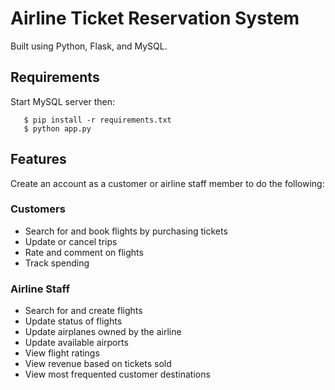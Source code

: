 # Airline Ticket Reservation System

Built using Python, Flask, and MySQL.

## Requirements
Start MySQL server then:
```
   $ pip install -r requirements.txt 
   $ python app.py
``` 

## Features
Create an account as a customer or airline staff member to do the following:

### Customers
- Search for and book flights by purchasing tickets
- Update or cancel trips
- Rate and comment on flights
- Track spending

### Airline Staff
- Search for and create flights
- Update status of flights
- Update airplanes owned by the airline
- Update available airports
- View flight ratings
- View revenue based on tickets sold
- View most frequented customer destinations
